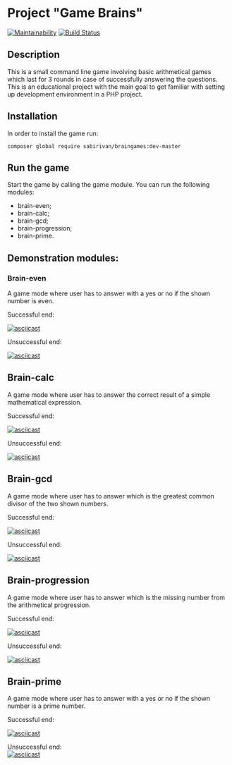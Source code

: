 # Project "Game Brains"
[![Maintainability](https://api.codeclimate.com/v1/badges/a99a88d28ad37a79dbf6/maintainability)](https://codeclimate.com/github/codeclimate/codeclimate/maintainability)
[![Build Status](https://travis-ci.org/SabirIvaN/php-project-lvl1.svg?branch=master)](https://travis-ci.org/SabirIvaN/php-project-lvl1)

## Description  

This is a small command line game involving basic arithmetical games which last for 3 rounds in case of successfully answering the questions.
This is an educational project with the main goal to get familiar with setting up development environment in a PHP project.

## Installation

In order to install the game run:

```
composer global require sabirivan/braingames:dev-master
```

## Run the game
Start the game by calling the game module. You can run the following modules:
* brain-even;
* brain-calc;
* brain-gcd;
* brain-progression;
* brain-prime.

## Demonstration modules:

### Brain-even
A game mode where user has to answer with a yes or no if the shown number is even.

Successful end:  

[![asciicast](https://asciinema.org/a/xeFKzi7m29CZtIaEFltJ0PleS.svg)](https://asciinema.org/a/xeFKzi7m29CZtIaEFltJ0PleS)

Unsuccessful end:  

[![asciicast](https://asciinema.org/a/eYPE3oF4ExRuL5yGi32sEDJR8.svg)](https://asciinema.org/a/eYPE3oF4ExRuL5yGi32sEDJR8)

## Brain-calc
A game mode where user has to answer the correct result of a simple mathematical expression.

Successful end:  

[![asciicast](https://asciinema.org/a/qIdQEnWKDGDDHKwXav5WpDtuN.svg)](https://asciinema.org/a/qIdQEnWKDGDDHKwXav5WpDtuN)

Unsuccessful end:  

[![asciicast](https://asciinema.org/a/8CBrdba7D7rpm5XTjI1gAyI2W.svg)](https://asciinema.org/a/8CBrdba7D7rpm5XTjI1gAyI2W)

## Brain-gcd
A game mode where user has to answer which is the greatest common divisor of the two shown numbers.

Successful end:  

[![asciicast](https://asciinema.org/a/Uf4x3cCoohFQnJ47VdIw54ag8.svg)](https://asciinema.org/a/Uf4x3cCoohFQnJ47VdIw54ag8)

Unsuccessful end:  

[![asciicast](https://asciinema.org/a/mDjJgoaSLtmXtQ0meXkswyf5a.svg)](https://asciinema.org/a/mDjJgoaSLtmXtQ0meXkswyf5a)

## Brain-progression
A game mode where user has to answer which is the missing number from the arithmetical progression.

Successful end:  

[![asciicast](https://asciinema.org/a/pZliUhvh5ScVVVQMFo8lQeFzB.svg)](https://asciinema.org/a/pZliUhvh5ScVVVQMFo8lQeFzB)

Unsuccessful end:  

[![asciicast](https://asciinema.org/a/UM4G3Q2fAjAUiL2K6FKSrVgr4.svg)](https://asciinema.org/a/UM4G3Q2fAjAUiL2K6FKSrVgr4)

## Brain-prime
A game mode where user has to answer with a yes or no if the shown number is a prime number.

Successful end:  

[![asciicast](https://asciinema.org/a/vld4wSPvHfLoSilDDW3tVP4Rb.svg)](https://asciinema.org/a/vld4wSPvHfLoSilDDW3tVP4Rb)

Unsuccessful end:  
[![asciicast](https://asciinema.org/a/HAqQjUJ8ZdJbQs7V89D1Q9gmH.svg)](https://asciinema.org/a/HAqQjUJ8ZdJbQs7V89D1Q9gmH)
